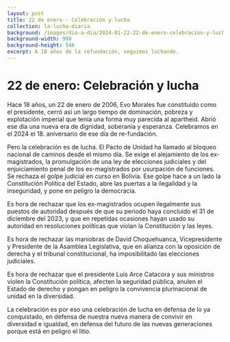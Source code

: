 ```yaml
---
layout: post
title: 22 de enero - Celebración y lucha
collection: la-lucha-diaria
background: /images/dia-a-dia/2024-01-22-22-de-enero-celebracion-y-lucha.png
background-width: 998
background-height: 546
excerpt: A 18 años de la refundación, seguimos luchando.
---
```


# 22 de enero: Celebración y lucha
Hace 18 años, un 22 de enero de 2006, Evo Morales fue constituido como el presidente, cerró así un largo tiempo de dominación, pobreza y explotación imperial que tenía una forma muy parecida al apartheid. Abrió ese día una nueva era de dignidad, soberanía y esperanza. Celebramos en el 2024 el 18. aniversario de ese día de re-fundación.

Pero la celebración es de lucha. El Pacto de Unidad ha llamado al bloqueo nacional de caminos desde el mismo día. Se exige el alejamiento de los ex-magistrados, la promulgación de una ley de elecciones judiciales y del enjuiciamiento penal de los ex-magistrados por usurpación de funciones. Se rechaza el golpe judicial en curso en Bolivia. Ese golpe hace a un lado la Constitución Política del Estado, abre las puertas a la ilegalidad y la inseguridad, y pone en peligro la democracia.

Es hora de rechazar que los ex-magistrados ocupen ilegalmente sus puestos de autoridad después de que su periodo haya concluido el 31 de diciembre del 2023, y que en repetidas ocasiones hayan usado su autoridad en resoluciones políticas que violan la Constitución y las leyes.

Es hora de rechazar las maniobras de David Choquehuanca, Vicepresidente y Presidente de la Asamblea Legislativa, que en alianza con la oposición de derecha y el tribunal constitucional, ha imposibilitado las elecciones judiciales.

Es hora de rechazar que el presidente Luis Arce Catacora y sus ministros violen la Constitución política, afecten la seguridad pública, anulen el Estado de derecho y pongan en peligro la convivencia plurinacional de unidad en la diversidad.

La celebración es por eso una celebración de lucha en defensa de lo ya conquistado, en defensa de nuestra nueva manera de convivir en diversidad e igualdad, en defensa del futuro de las nuevas generaciones porque está en peligro el litio.
